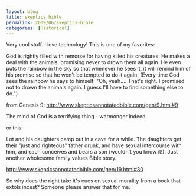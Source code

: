 ```yaml
---
layout: blog
title: skeptics bible
permalink: 2009/06/skeptics-bible
categories: [Historical]
---
```


<p>Very cool stuff. I love technology! This is one of my favorites:</p>
<p>God is rightly filled with remorse for having killed his creatures. He makes a deal with the animals, promising never to drown them all again. He even puts the rainbow in the sky so that whenever he sees it, it will remind him of his promise so that he won't be tempted to do it again. (Every time God sees the rainbow he says to himself: "Oh, yeah.... That's right. I promised not to drown the animals again. I guess I'll have to find something else to do.")</p>
<p>from Genesis 9: <a href="http://www.skepticsannotatedbible.com/gen/9.html#9" title="http://www.skepticsannotatedbible.com/gen/9.html#9">http://www.skepticsannotatedbible.com/gen/9.html#9</a></p>
<p>The mind of God is a terrifying thing - warmonger indeed.</p>
<p>or this:</p>
<p>Lot and his daughters camp out in a cave for a while. The daughters get their "just and righteous" father drunk, and have sexual intercourse with him, and each conceives and bears a son (wouldn't you know it!). Just another wholesome family values Bible story. </p>
<p><a href="http://www.skepticsannotatedbible.com/gen/19.html#30" title="http://www.skepticsannotatedbible.com/gen/19.html#30">http://www.skepticsannotatedbible.com/gen/19.html#30</a></p>
<p>So why does the right take it's cues on sexual morality from a book that extols incest? Someone please answer that for me.</p>
